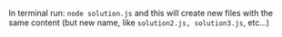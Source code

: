 In terminal run:
```node solution.js```
and this will create new files with the same content (but new name, like ```solution2.js, solution3.js```, etc...)
